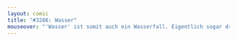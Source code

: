 ```yaml
---
layout: comic
title: "#3286: Wasser"
mouseover: "'Wasser' ist somit auch ein Wasserfall. Eigentlich sogar drei."
---
```

